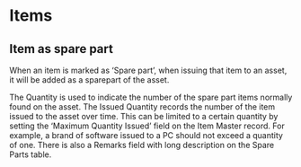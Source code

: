 # Items

## Item as spare part

When an item is marked as  ‘Spare part’, when issuing that item to an asset, it will be added as a sparepart of the asset.

The Quantity is used to indicate the number of the spare part items normally found on the asset. The Issued Quantity records the number of the item issued to the asset over time. This can be limited to a certain quantity by setting the ‘Maximum Quantity Issued’ field on the Item Master record. For example, a brand of software issued to a PC should not exceed a quantity of one. There is also a Remarks field with long description on the Spare Parts table.